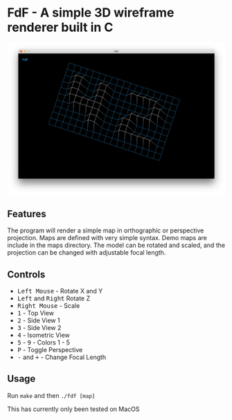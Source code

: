 # FdF - A simple 3D wireframe renderer built in C

![A simple scene](https://github.com/jacksonwb/ft_fdf/blob/master/screens/screen.png)

## Features
The program will render a simple map in orthographic or perspective projection. Maps are defined with very simple syntax. Demo maps are include in the maps directory. The model can be rotated and scaled, and the projection can be changed with adjustable focal length.

## Controls
* <kbd>Left Mouse</kbd> - Rotate X and Y
* <kbd>Left</kbd> and <kbd>Right</kbd> Rotate Z
* <kbd>Right Mouse</kbd> - Scale
* <kbd>1</kbd> - Top View
* <kbd>2</kbd> - Side View 1
* <kbd>3</kbd> - Side View 2
* <kbd>4</kbd> - Isometric View
* <kbd>5</kbd> - <kbd>9</kbd> - Colors 1 - 5
* <kbd>P</kbd> - Toggle Perspective
* <kbd>-</kbd> and <kbd>+</kbd> - Change Focal Length

## Usage
Run `make` and then `./fdf [map]`

This has currently only been tested on MacOS
